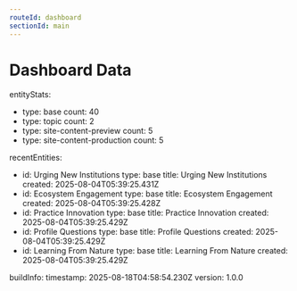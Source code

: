 ```yaml
---
routeId: dashboard
sectionId: main
---
```

# Dashboard Data

entityStats:
  - type: base
    count: 40
  - type: topic
    count: 2
  - type: site-content-preview
    count: 5
  - type: site-content-production
    count: 5

recentEntities:
  - id: Urging New Institutions
    type: base
    title: Urging New Institutions
    created: 2025-08-04T05:39:25.431Z
  - id: Ecosystem Engagement
    type: base
    title: Ecosystem Engagement
    created: 2025-08-04T05:39:25.428Z
  - id: Practice Innovation
    type: base
    title: Practice Innovation
    created: 2025-08-04T05:39:25.429Z
  - id: Profile Questions
    type: base
    title: Profile Questions
    created: 2025-08-04T05:39:25.429Z
  - id: Learning From Nature
    type: base
    title: Learning From Nature
    created: 2025-08-04T05:39:25.429Z

buildInfo:
  timestamp: 2025-08-18T04:58:54.230Z
  version: 1.0.0
